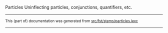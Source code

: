 Particles
Uninflecting particles, conjunctions, quantifiers, etc.

* * *

<small>This (part of) documentation was generated from [src/fst/stems/particles.lexc](https://github.com/giellalt/lang-hdn/blob/main/src/fst/stems/particles.lexc)</small>

---

